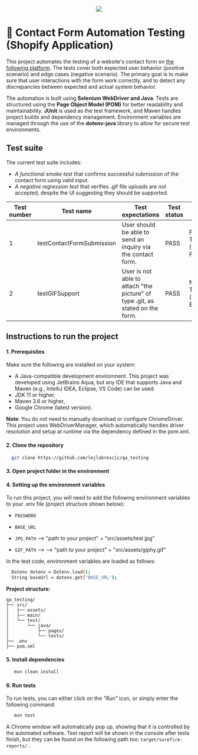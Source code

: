 <p align="center">
  <img src="https://media.tenor.com/cI3eAVLXj48AAAAC/hello-world.gif" />


# 🔗 Contact Form Automation Testing (Shopify Application)
This project automates the testing of a website's contact form on [the following platform](https://qa-test-pc.myshopify.com/). The tests cover both expected user behavior (positive scenario) and edge cases (negative scenario). The primary goal is to make sure that user interactions with the form work correctly, and to detect any discrepancies between expected and actual system behavior.

The automation is built using **Selenium WebDriver and Java**. Tests are structured using the **Page Object Model (POM)** for better readability and maintainability. **JUnit** is used as the test framework, and Maven handles project builds and dependency management. Environment variables are managed through the use of the **dotenv-java** library to allow for secure test environments.

## Test suite

The current test suite includes:

-  _A functional smoke test_ that confirms successful submission of the contact form using valid input.
-  _A negative regression test_ that verifies .gif file uploads are not accepted, despite the UI suggesting they should be supported.

Test number | Test name |Test expectations  | Test status | Test type |
--- | --- | --- | --- |--- |
1 | testContactFormSubmission | User should be able to send an inquiry via the contact form. | PASS | Functional Test (Smoke, Positive)  |
2 | testGIFSupport | User is not able to attach "the picture" of type .git, as stated on the form. | PASS  | Negative Test (Regression, Exploratory) |

## Instructions to run the project
#### 1. Prerequisites
Make sure the following are installed on your system:

- A Java-compatible development environment. This project was developed using JetBrains Aqua, but any IDE that supports Java and Maven (e.g., IntelliJ IDEA, Eclipse, VS Code) can be used.
- JDK 11 or higher,
- Maven 3.6 or higher,
- Google Chrome (latest version).

**Note**: You do not need to manually download or configure ChromeDriver. This project uses WebDriverManager, which automatically handles driver resolution and setup at runtime via the dependency defined in the pom.xml.

#### 2. Clone the repository
```bash
  git clone https://github.com/lejlabrescic/qa_testing
```
#### 3. Open project folder in the environment 

#### 4. Setting up the environment variables 
To run this project, you will need to add the following environment variables to your .env file (project structure shown below): 

- `PASSWORD`

- `BASE_URL` 
- `JPG_PATH` --> "path to your project" + "src/assets/test.jpg"
- `GIF_PATH` --> --> "path to your project" + "src/assets/giphy.gif"


In the test code, environment variables are loaded as follows:

```bash
  Dotenv dotenv = Dotenv.load();
  String baseUrl = dotenv.get("BASE_URL");
```

**Project structure:**
```plaintext
qa_testing/
├── src/
│   ├── assets/                
│   ├── main/
│   └── test/
│       └── java/
│           ├── pages/         
│           └── tests/         
├── .env                       
├── pom.xml

```
#### 5. Install dependencies 

```bash
   mvn clean install

```
#### 6. Run tests 

To run tests, you can either click on the _"Run"_ icon, or simply enter the following command: 
```bash
   mvn test

```
A Chrome window will automatically pop up, showing that it is controlled by the automated software. Test report will be shown in the console after tests finish, but they can be found on the following path too:  `target/surefire-reports/` . 
